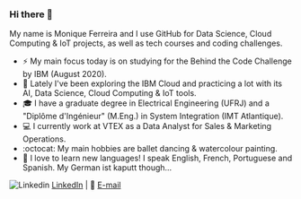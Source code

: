 ### Hi there 👋

<!--
**ferreiramonique/ferreiramonique** is a ✨ _special_ ✨ repository because its `README.md` (this file) appears on your GitHub profile.
-->

My name is Monique Ferreira and I use GitHub for Data Science, Cloud Computing & IoT projects, as well as tech courses and coding challenges.

- ⚡ My main focus today is on studying for the Behind the Code Challenge by IBM (August 2020). 
- 🌱 Lately I've been exploring the IBM Cloud and practicing a lot with its AI, Data Science, Cloud Computing & IoT tools.
- 🎓 I have a graduate degree in Electrical Engineering (UFRJ) and a "Diplôme d'Ingénieur" (M.Eng.) in System Integration (IMT Atlantique). 
- :computer: I currently work at VTEX as a Data Analyst for Sales & Marketing Operations.
- :octocat: My main hobbies are ballet dancing & watercolour painting.
- 💬 I love to learn new languages! I speak English, French, Portuguese and Spanish. My German ist kaputt though...

![Linkedin](https://i.stack.imgur.com/gVE0j.png) [LinkedIn](https://www.linkedin.com/in/ferreiramonique/) | :e-mail: [E-mail](mailto:moniquecalmon@poli.ufrj.br)
